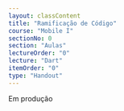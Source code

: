 ```yaml
---
layout: classContent
title: "Ramificação de Código"
course: "Mobile I"
sectionNo: 0
section: "Aulas"
lectureOrder: "0"
lecture: "Dart"
itemOrder: "0"
type: "Handout"
---
```


Em produção
